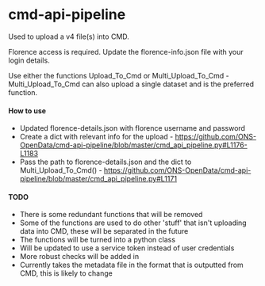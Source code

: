 # cmd-api-pipeline

Used to upload a v4 file(s) into CMD.

Florence access is required. Update the florence-info.json file with your login details.

Use either the functions Upload_To_Cmd or Multi_Upload_To_Cmd - Multi_Upload_To_Cmd can also upload a single dataset and is the preferred function.

#### How to use
- Updated florence-details.json with florence username and password
- Create a dict with relevant info for the upload - https://github.com/ONS-OpenData/cmd-api-pipeline/blob/master/cmd_api_pipeline.py#L1176-L1183
- Pass the path to florence-details.json and the dict to Multi_Upload_To_Cmd() - https://github.com/ONS-OpenData/cmd-api-pipeline/blob/master/cmd_api_pipeline.py#L1171

#### TODO
- There is some redundant functions that will be removed
- Some of the functions are used to do other 'stuff' that isn't uploading data into CMD, these will be separated in the future
- The functions will be turned into a python class
- Will be updated to use a service token instead of user credentials
- More robust checks will be added in
- Currently takes the metadata file in the format that is outputted from CMD, this is likely to change

